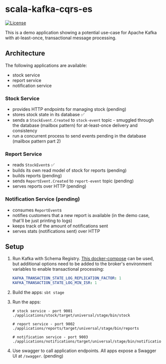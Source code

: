 # scala-kafka-cqrs-es

[![License](http://img.shields.io/:license-Apache%202-green.svg)](http://www.apache.org/licenses/LICENSE-2.0.txt)

This is a demo application showing a potential use-case for Apache Kafka with at-least-once, transactional message processing.

## Architecture

The following applications are available:

- stock service
- report service
- notification service

### Stock Service

- provides HTTP endpoints for managing stock (pending)
- stores stock state in its database ✅
- sends a `StockEvent.Created` to `stock-event` topic - smuggled through the database (mailbox pattern) for at-least-once delivery and consistency
- run a concurrent process to send events pending in the database (mailbox pattern part 2)

### Report Service

- reads `StockEvent`s ✅
- builds its own read model of stock for reports (pending)
- builds reports (pending)
- sends `ReportEvent.Created` to `report-event` topic (pending)
- serves reports over HTTP (pending)

### Notification Service (pending)

- consumes `ReportEvent`s
- notifies customers that a new report is available (in the demo case, that'll be just printing to logs)
- keeps track of the amount of notifications sent
- serves stats (notifications sent) over HTTP

## Setup

1. Run Kafka with Schema Registry. [This docker-compose](https://github.com/confluentinc/examples/tree/v5.3.1/cp-all-in-one) can be used, but additional options need to be added
to the broker's environment variables to enable transactional processing:

	```yml
	KAFKA_TRANSACTION_STATE_LOG_REPLICATION_FACTOR: 1
	KAFKA_TRANSACTION_STATE_LOG_MIN_ISR: 1
	```

1. Build the apps: `sbt stage`
2. Run the apps:

	```shell
	# stock service - port 9001
	./applications/stock/target/universal/stage/bin/stock

	# report service - port 9002
	./applications/reports/target/universal/stage/bin/reports

	# notification service - port 9003
	./applications/notifications/target/universal/stage/bin/notifications
	```

3. Use swagger to call application endpoints. All apps expose a Swagger UI at `/swagger`. (pending)
